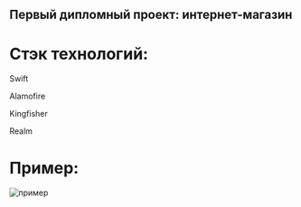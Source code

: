 ## Первый дипломный проект: интернет-магазин

# Стэк технологий:

Swift

Alamofire

Kingfisher

Realm

# Пример:

![пример](https://github.com/VexelB/firstDiplomaSwift/blob/main/sample.gif)
